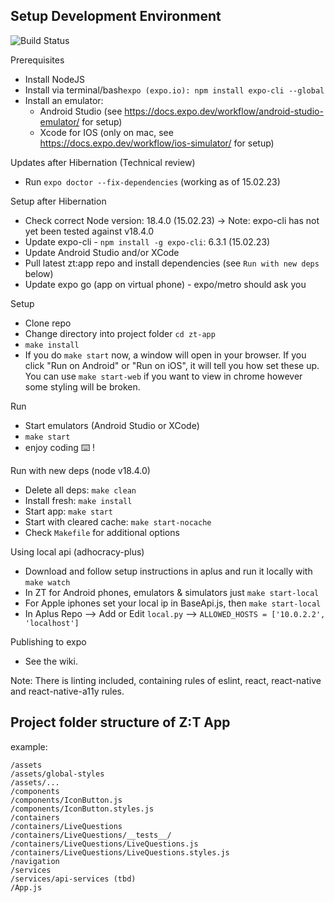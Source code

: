 ## Setup Development Environment

![Build Status](https://github.com/liqd/zt-app/actions/workflows/react.yml/badge.svg)

Prerequisites
- Install NodeJS
- Install via terminal/bash`expo (expo.io): npm install expo-cli --global`
- Install an emulator:
  - Android Studio (see https://docs.expo.dev/workflow/android-studio-emulator/ for setup)
  - Xcode for IOS (only on mac, see https://docs.expo.dev/workflow/ios-simulator/ for setup)

Updates after Hibernation (Technical review)
- Run `expo doctor --fix-dependencies` (working as of 15.02.23)


Setup after Hibernation
- Check correct Node version: 18.4.0 (15.02.23) -> Note: expo-cli has not yet
  been tested against v18.4.0
- Update expo-cli - `npm install -g expo-cli`: 6.3.1 (15.02.23)
- Update Android Studio and/or XCode
- Pull latest zt:app repo and install dependencies (see `Run with new deps` below)
- Update expo go (app on virtual phone) - expo/metro should ask you


Setup
- Clone repo
- Change directory into project folder `cd zt-app`
- `make install`
- If you do `make start` now, a window will open in your browser. If you click
"Run on Android" or "Run on iOS", it will tell you how set these up. You can use
`make start-web` if you want to view in chrome however some styling will be broken.


Run
- Start emulators (Android Studio or XCode)
- `make start`
- enjoy coding ⌨️ !

Run with new deps (node v18.4.0)
- Delete all deps: `make clean`
- Install fresh: `make install`
- Start app: `make start`
- Start with cleared cache: `make start-nocache`
- Check `Makefile` for additional options

Using local api (adhocracy-plus)
- Download and follow setup instructions in aplus and run it locally with `make watch`
- In ZT for Android phones, emulators & simulators just `make start-local`
- For Apple iphones set your local ip in BaseApi.js, then `make start-local`
- In Aplus Repo --> Add or Edit `local.py` --> `ALLOWED_HOSTS = ['10.0.2.2', 'localhost']`

Publishing to expo
- See the wiki.

Note: There is linting included, containing rules of eslint, react, react-native
and react-native-a11y rules.

## Project folder structure of Z:T App

example:
```
/assets
/assets/global-styles
/assets/...
/components
/components/IconButton.js
/components/IconButton.styles.js
/containers
/containers/LiveQuestions
/containers/LiveQuestions/__tests__/
/containers/LiveQuestions/LiveQuestions.js
/containers/LiveQuestions/LiveQuestions.styles.js
/navigation
/services
/services/api-services (tbd)
/App.js
```

